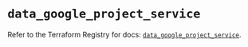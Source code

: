 # `data_google_project_service`

Refer to the Terraform Registry for docs: [`data_google_project_service`](https://registry.terraform.io/providers/hashicorp/google/6.4.0/docs/data-sources/project_service).
